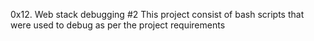 0x12. Web stack debugging #2 This project consist of bash scripts that were used to debug as per the project requirements
